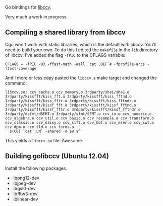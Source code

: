 Go bindings for [libccv](libccv.org).

Very much a work in progress.

## Compiling a shared library from libccv

Cgo won't work with static libraries, which is the default with libccv. You'll need to build your own.
To do this I edited the `makefile` in the `lib` directory of libccv. I've added the flag `-fPIC` to the CFLAGS variable:

    CFLAGS = -fPIC -O3 -ffast-math -Wall `cat .DEF`# -fprofile-arcs -ftest-coverage

And I more or less copy pasted the `libccv.a` make target and changed the command:

    libccv.so: ccv_cache.o ccv_memory.o 3rdparty/sha1/sha1.o 3rdparty/kissfft/kiss_fft.o 3rdparty/kissfft/kiss_fftnd.o 3rdparty/kissfft/kiss_fftr.o 3rdparty/kissfft/kiss_fftndr.o 3rdparty/kissfft/kissf_fft.o 3rdparty/kissfft/kissf_fftnd.o 3rdparty/kissfft/kissf_fftr.o 3rdparty/kissfft/kissf_fftndr.o 3rdparty/dsfmt/dSFMT.o 3rdparty/sfmt/SFMT.o ccv_io.o ccv_numeric.o ccv_algebra.o ccv_util.o ccv_basic.o ccv_resample.o ccv_transform.o ccv_classic.o ccv_daisy.o ccv_sift.o ccv_bbf.o ccv_mser.o ccv_swt.o ccv_dpm.o ccv_tld.o ccv_ferns.o
      $(CC) `cat .LN` -shared -o $@ $^

This yields a `libccv.so` file. Awesome.

## Building golibccv (Ubuntu 12.04)

Install the following packages:
- libpng12-dev
- libjpeg-dev
- libgsl0-dev
- libfftw3-dev
- liblinear-dev

